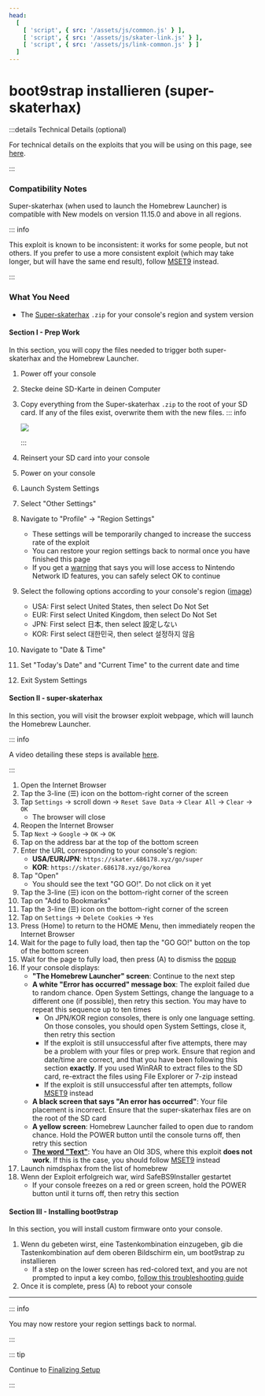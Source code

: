 ```yaml
---
head:
  [
    [ 'script', { src: '/assets/js/common.js' } ],
    [ 'script', { src: '/assets/js/skater-link.js' } ],
    [ 'script', { src: '/assets/js/link-common.js' } ]
  ]
---
```


# boot9strap installieren (super-skaterhax)

:::details Technical Details (optional)

For technical details on the exploits that you will be using on this page, see [here](https://github.com/zoogie/super-skaterhax).

:::

### Compatibility Notes

Super-skaterhax (when used to launch the Homebrew Launcher) is compatible with New models on version 11.15.0 and above in all regions.

::: info

This exploit is known to be inconsistent: it works for some people, but not others. If you prefer to use a more consistent exploit (which may take longer, but will have the same end result), follow [MSET9](installing-boot9strap-\(mset9\)) instead.

:::

### What You Need

- The [Super-skaterhax](https://skater.nintendohomebrew.com) `.zip` for your console's region and system version

#### Section I - Prep Work

In this section, you will copy the files needed to trigger both super-skaterhax and the Homebrew Launcher.

1. Power off your console

2. Stecke deine SD-Karte in deinen Computer

3. Copy everything from the Super-skaterhax `.zip` to the root of your SD card. If any of the files exist, overwrite them with the new files.
    ::: info

    ![](/images/screenshots/skaterhax/skater-root-layout.png)

    :::

4. Reinsert your SD card into your console

5. Power on your console

6. Launch System Settings

7. Select "Other Settings"

8. Navigate to "Profile" -> "Region Settings"
    - These settings will be temporarily changed to increase the success rate of the exploit
    - You can restore your region settings back to normal once you have finished this page
    - If you get a [warning](/images/screenshots/skaterhax/country-change-notice.png) that says you will lose access to Nintendo Network ID features, you can safely select OK to continue

9. Select the following options according to your console's region ([image](/images/screenshots/skaterhax/skater-lang.png))
    - USA: First select United States, then select Do Not Set
    - EUR: First select United Kingdom, then select Do Not Set
    - JPN: First select 日本, then select 設定しない
    - KOR: First select 대한민국, then select 설정하지 않음

10. Navigate to "Date & Time"

11. Set "Today's Date" and "Current Time" to the current date and time

12. Exit System Settings

#### Section II - super-skaterhax

In this section, you will visit the browser exploit webpage, which will launch the Homebrew Launcher.

::: info

A video detailing these steps is available [here](https://www.youtube.com/watch?v=DEcZB72vJts).

:::

1. Open the Internet Browser
2. Tap the 3-line (☰) icon on the bottom-right corner of the screen
3. Tap `Settings` -> scroll down -> `Reset Save Data` -> `Clear All` -> `Clear` -> `OK`
    - The browser will close
4. Reopen the Internet Browser
5. Tap `Next` -> `Google` -> `OK` -> `OK`
6. Tap on the address bar at the top of the bottom screen
7. Enter the URL corresponding to your console's region:
    - **USA/EUR/JPN**: `https://skater.686178.xyz/go/super`
    - **KOR**: `https://skater.686178.xyz/go/korea`
8. Tap "Open"
    - You should see the text "GO GO!". Do not click on it yet
9. Tap the 3-line (☰) icon on the bottom-right corner of the screen
10. Tap on "Add to Bookmarks"
11. Tap the 3-line (☰) icon on the bottom-right corner of the screen
12. Tap on `Settings` -> `Delete Cookies` -> `Yes`
13. Press (Home) to return to the HOME Menu, then immediately reopen the Internet Browser
14. Wait for the page to fully load, then tap the "GO GO!" button on the top of the bottom screen
15. Wait for the page to fully load, then press (A) to dismiss the [popup](/images/screenshots/skaterhax/skater-popup.png)
16. If your console displays:
    - **"The Homebrew Launcher" screen**: Continue to the next step
    - **A white "Error has occurred" message box**: The exploit failed due to random chance. Open System Settings, change the language to a different one (if possible), then retry this section. You may have to repeat this sequence up to ten times
        - On JPN/KOR region consoles, there is only one language setting. On those consoles, you should open System Settings, close it, then retry this section
        - If the exploit is still unsuccessful after five attempts, there may be a problem with your files or prep work. Ensure that region and date/time are correct, and that you have been following this section **exactly**. If you used WinRAR to extract files to the SD card, re-extract the files using File Explorer or 7-zip instead
        - If the exploit is still unsuccessful after ten attempts, follow [MSET9](installing-boot9strap-\(mset9\)) instead
    - **A black screen that says "An error has occurred"**: Your file placement is incorrect. Ensure that the super-skaterhax files are on the root of the SD card
    - **A yellow screen**: Homebrew Launcher failed to open due to random chance. Hold the POWER button until the console turns off, then retry this section
    - **[The word "Text"](/images/screenshots/skaterhax/skater-old3ds.png)**: You have an Old 3DS, where this exploit **does not work**. If this is the case, you should follow [MSET9](installing-boot9strap-\(mset9\)) instead
17. Launch nimdsphax from the list of homebrew
18. Wenn der Exploit erfolgreich war, wird SafeBS9Installer gestartet
    - If your console freezes on a red or green screen, hold the POWER button until it turns off, then retry this section

#### Section III - Installing boot9strap

In this section, you will install custom firmware onto your console.

1. Wenn du gebeten wirst, eine Tastenkombination einzugeben, gib die Tastenkombination auf dem oberen Bildschirm ein, um boot9strap zu installieren
    - If a step on the lower screen has red-colored text, and you are not prompted to input a key combo, [follow this troubleshooting guide](troubleshooting-super-skaterhax)
2. Once it is complete, press (A) to reboot your console

<!--@include: ./_include/configure-luma3ds.md -->

<!--@include: ./_include/luma3ds-installed-note.md -->

___

::: info

You may now restore your region settings back to normal.

:::

::: tip

Continue to [Finalizing Setup](finalizing-setup)

:::
